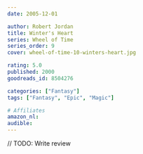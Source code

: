 ```yaml
---
date: 2005-12-01

author: Robert Jordan
title: Winter's Heart
series: Wheel of Time
series_order: 9
cover: wheel-of-time-10-winters-heart.jpg

rating: 5.0
published: 2000
goodreads_id: 8504276

categories: ["Fantasy"]
tags: ["Fantasy", "Epic", "Magic"]

# Affiliates
amazon_nl: 
audible: 
---
```


// TODO: Write review
